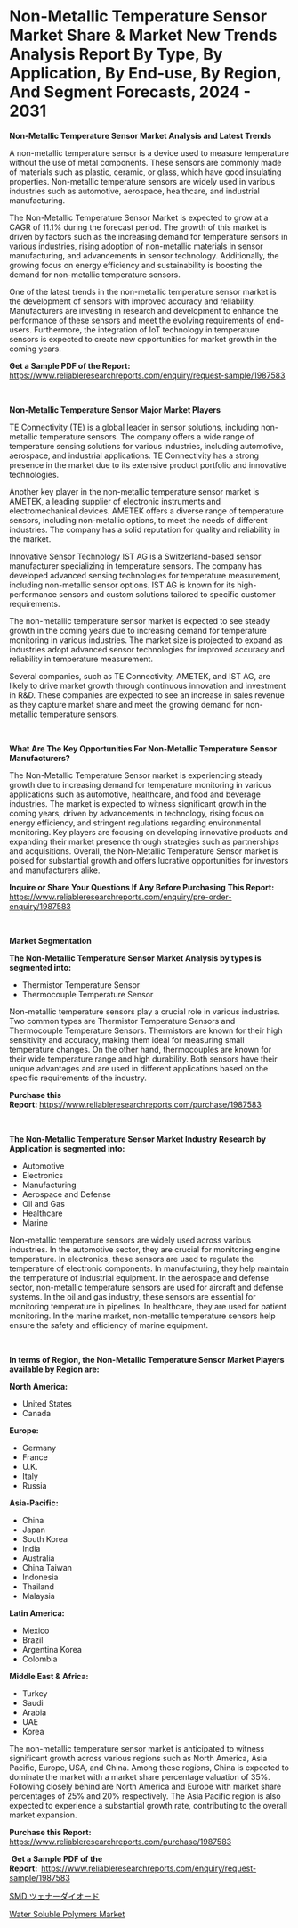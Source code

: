 <p><h1>Non-Metallic Temperature Sensor Market Share & Market New Trends Analysis Report By Type, By Application, By End-use, By Region, And Segment Forecasts, 2024 - 2031</h1></p><p><strong>Non-Metallic Temperature Sensor Market Analysis and Latest Trends</strong></p>
<p><p>A non-metallic temperature sensor is a device used to measure temperature without the use of metal components. These sensors are commonly made of materials such as plastic, ceramic, or glass, which have good insulating properties. Non-metallic temperature sensors are widely used in various industries such as automotive, aerospace, healthcare, and industrial manufacturing.</p><p>The Non-Metallic Temperature Sensor Market is expected to grow at a CAGR of 11.1% during the forecast period. The growth of this market is driven by factors such as the increasing demand for temperature sensors in various industries, rising adoption of non-metallic materials in sensor manufacturing, and advancements in sensor technology. Additionally, the growing focus on energy efficiency and sustainability is boosting the demand for non-metallic temperature sensors.</p><p>One of the latest trends in the non-metallic temperature sensor market is the development of sensors with improved accuracy and reliability. Manufacturers are investing in research and development to enhance the performance of these sensors and meet the evolving requirements of end-users. Furthermore, the integration of IoT technology in temperature sensors is expected to create new opportunities for market growth in the coming years.</p></p>
<p><strong>Get a Sample PDF of the Report:&nbsp;</strong> <a href="https://www.reliableresearchreports.com/enquiry/request-sample/1987583">https://www.reliableresearchreports.com/enquiry/request-sample/1987583</a></p>
<p>&nbsp;</p>
<p><strong>Non-Metallic Temperature Sensor Major Market Players</strong></p>
<p><p>TE Connectivity (TE) is a global leader in sensor solutions, including non-metallic temperature sensors. The company offers a wide range of temperature sensing solutions for various industries, including automotive, aerospace, and industrial applications. TE Connectivity has a strong presence in the market due to its extensive product portfolio and innovative technologies.</p><p>Another key player in the non-metallic temperature sensor market is AMETEK, a leading supplier of electronic instruments and electromechanical devices. AMETEK offers a diverse range of temperature sensors, including non-metallic options, to meet the needs of different industries. The company has a solid reputation for quality and reliability in the market.</p><p>Innovative Sensor Technology IST AG is a Switzerland-based sensor manufacturer specializing in temperature sensors. The company has developed advanced sensing technologies for temperature measurement, including non-metallic sensor options. IST AG is known for its high-performance sensors and custom solutions tailored to specific customer requirements.</p><p>The non-metallic temperature sensor market is expected to see steady growth in the coming years due to increasing demand for temperature monitoring in various industries. The market size is projected to expand as industries adopt advanced sensor technologies for improved accuracy and reliability in temperature measurement.</p><p>Several companies, such as TE Connectivity, AMETEK, and IST AG, are likely to drive market growth through continuous innovation and investment in R&D. These companies are expected to see an increase in sales revenue as they capture market share and meet the growing demand for non-metallic temperature sensors.</p></p>
<p>&nbsp;</p>
<p><strong>What Are The Key Opportunities For Non-Metallic Temperature Sensor Manufacturers?</strong></p>
<p><p>The Non-Metallic Temperature Sensor market is experiencing steady growth due to increasing demand for temperature monitoring in various applications such as automotive, healthcare, and food and beverage industries. The market is expected to witness significant growth in the coming years, driven by advancements in technology, rising focus on energy efficiency, and stringent regulations regarding environmental monitoring. Key players are focusing on developing innovative products and expanding their market presence through strategies such as partnerships and acquisitions. Overall, the Non-Metallic Temperature Sensor market is poised for substantial growth and offers lucrative opportunities for investors and manufacturers alike.</p></p>
<p><strong>Inquire or Share Your Questions If Any Before Purchasing This Report:</strong> <a href="https://www.reliableresearchreports.com/enquiry/pre-order-enquiry/1987583">https://www.reliableresearchreports.com/enquiry/pre-order-enquiry/1987583</a></p>
<p>&nbsp;</p>
<p><strong>Market Segmentation</strong></p>
<p><strong>The Non-Metallic Temperature Sensor Market Analysis by types is segmented into:</strong></p>
<p><ul><li>Thermistor Temperature Sensor</li><li>Thermocouple Temperature Sensor</li></ul></p>
<p><p>Non-metallic temperature sensors play a crucial role in various industries. Two common types are Thermistor Temperature Sensors and Thermocouple Temperature Sensors. Thermistors are known for their high sensitivity and accuracy, making them ideal for measuring small temperature changes. On the other hand, thermocouples are known for their wide temperature range and high durability. Both sensors have their unique advantages and are used in different applications based on the specific requirements of the industry.</p></p>
<p><strong>Purchase this Report:&nbsp;</strong><a href="https://www.reliableresearchreports.com/purchase/1987583">https://www.reliableresearchreports.com/purchase/1987583</a></p>
<p>&nbsp;</p>
<p><strong>The Non-Metallic Temperature Sensor Market Industry Research by Application is segmented into:</strong></p>
<p><ul><li>Automotive</li><li>Electronics</li><li>Manufacturing</li><li>Aerospace and Defense</li><li>Oil and Gas</li><li>Healthcare</li><li>Marine</li></ul></p>
<p><p>Non-metallic temperature sensors are widely used across various industries. In the automotive sector, they are crucial for monitoring engine temperature. In electronics, these sensors are used to regulate the temperature of electronic components. In manufacturing, they help maintain the temperature of industrial equipment. In the aerospace and defense sector, non-metallic temperature sensors are used for aircraft and defense systems. In the oil and gas industry, these sensors are essential for monitoring temperature in pipelines. In healthcare, they are used for patient monitoring. In the marine market, non-metallic temperature sensors help ensure the safety and efficiency of marine equipment.</p></p>
<p>&nbsp;</p>
<p><strong>In terms of Region, the Non-Metallic Temperature Sensor Market Players available by Region are:</strong></p>
<p>
    <p> <strong> North America: </strong>
        <ul>
            <li>United States</li>
            <li>Canada</li>
        </ul>
        </p> 
    <p> <strong> Europe: </strong>
        <ul>
            <li>Germany</li>
            <li>France</li>
            <li>U.K.</li>
            <li>Italy</li>
            <li>Russia</li>
        </ul>
        </p> 
    <p> <strong> Asia-Pacific: </strong>
        <ul>
            <li>China</li>
            <li>Japan</li>
            <li>South Korea</li>
            <li>India</li>
            <li>Australia</li>
            <li>China Taiwan</li>
            <li>Indonesia</li>
            <li>Thailand</li>
            <li>Malaysia</li>
        </ul>
        </p> 
    <p> <strong> Latin America: </strong>
        <ul>
            <li>Mexico</li>
            <li>Brazil</li>
            <li>Argentina Korea</li>
            <li>Colombia</li>
        </ul>
        </p> 
    <p> <strong> Middle East & Africa: </strong>
        <ul>
            <li>Turkey</li>
            <li>Saudi</li>
            <li>Arabia</li>
            <li>UAE</li>
            <li>Korea</li>
        </ul>
    </p>
    </p>
<p><p>The non-metallic temperature sensor market is anticipated to witness significant growth across various regions such as North America, Asia Pacific, Europe, USA, and China. Among these regions, China is expected to dominate the market with a market share percentage valuation of 35%. Following closely behind are North America and Europe with market share percentages of 25% and 20% respectively. The Asia Pacific region is also expected to experience a substantial growth rate, contributing to the overall market expansion.</p></p>
<p><strong>Purchase this Report: </strong><a href="https://www.reliableresearchreports.com/purchase/1987583">https://www.reliableresearchreports.com/purchase/1987583</a></p>
<p>&nbsp;<strong>Get a Sample PDF of the Report:&nbsp;&nbsp;</strong><a href="https://www.reliableresearchreports.com/enquiry/request-sample/1987583">https://www.reliableresearchreports.com/enquiry/request-sample/1987583</a></p>
<p><strong></strong></p>
<p><p><a href="https://medium.com/@christiandickens2005/smd%E3%82%B8%E3%82%A7%E3%83%8A%E3%83%BC%E3%83%80%E3%82%A4%E3%82%AA%E3%83%BC%E3%83%89%E5%B8%82%E5%A0%B4%E3%83%A1%E3%83%88%E3%83%AA%E3%82%AF%E3%82%B9%E3%81%AE%E8%A7%A3%E8%AA%AD-%E5%B8%82%E5%A0%B4%E3%82%B7%E3%82%A7%E3%82%A2-%E3%83%88%E3%83%AC%E3%83%B3%E3%83%89-%E6%88%90%E9%95%B7%E3%83%91%E3%82%BF%E3%83%BC%E3%83%B3-8a0b2450aebc">SMD ツェナーダイオード</a></p><p><a href="https://invited-way-688.notion.site/Water-Soluble-Polymers-Market-A-Comprehensive-Report-of-its-Market-Share-Growth-Trends-2024-203-761b8e149ba3405ebf914a9bb63d93a3">Water Soluble Polymers Market</a></p></p>